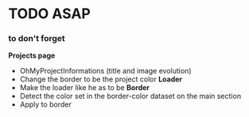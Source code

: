 # TODO ASAP
### to don't forget

**Projects page**
- OhMyProjectInformations (title and image evolution)
- Change the border to be the project color
**Loader**
- Make the loader like he as to be
**Border**
- Detect the color set in the border-color dataset on the main section
- Apply to border
